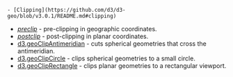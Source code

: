     - [Clipping](https://github.com/d3/d3-geo/blob/v3.0.1/README.md#clipping)

- [_preclip_](https://github.com/d3/d3-geo/blob/v3.0.1/README.md#preclip) - pre-clipping in geographic coordinates.
- [_postclip_](https://github.com/d3/d3-geo/blob/v3.0.1/README.md#postclip) - post-clipping in planar coordinates.
- [d3.geoClipAntimeridian](https://github.com/d3/d3-geo/blob/v3.0.1/README.md#geoClipAntimeridian) - cuts spherical geometries that cross the antimeridian.
- [d3.geoClipCircle](https://github.com/d3/d3-geo/blob/v3.0.1/README.md#geoClipCircle) - clips spherical geometries to a small circle.
- [d3.geoClipRectangle](https://github.com/d3/d3-geo/blob/v3.0.1/README.md#geoClipRectangle) - clips planar geometries to a rectangular viewport.
